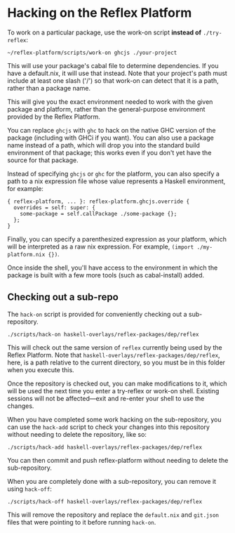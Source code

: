 Hacking on the Reflex Platform
==============================

To work on a particular package, use the work-on script **instead of** `./try-reflex`:

```
~/reflex-platform/scripts/work-on ghcjs ./your-project
```

This will use your package's cabal file to determine dependencies.  If you have a default.nix, it will use that instead.  Note that your project's path must include at least one slash ('/') so that work-on can detect that it is a path, rather than a package name.

This will give you the exact environment needed to work with the given package and platform, rather than the general-purpose environment provided by the Reflex Platform.

You can replace `ghcjs` with `ghc` to hack on the native GHC version of the package (including with GHCi if you want).  You can also use a package name instead of a path, which will drop you into the standard build environment of that package; this works even if you don't yet have the source for that package.

Instead of specifying `ghcjs` or `ghc` for the platform, you can also specify a path to a nix expression file whose value represents a Haskell environment, for example:

```
{ reflex-platform, ... }: reflex-platform.ghcjs.override {
  overrides = self: super: {
    some-package = self.callPackage ./some-package {};
  };
}
```

Finally, you can specify a parenthesized expression as your platform, which will be interpreted as a raw nix expression.  For example, `(import ./my-platform.nix {})`.

Once inside the shell, you'll have access to the environment in which the package is built with a few more tools (such as cabal-install) added.

Checking out a sub-repo
-----------------------

The `hack-on` script is provided for conveniently checking out a sub-repository.

```
./scripts/hack-on haskell-overlays/reflex-packages/dep/reflex
```

This will check out the same version of `reflex` currently being used by the Reflex Platform.  Note that `haskell-overlays/reflex-packages/dep/reflex`, here, is a path relative to the current directory, so you must be in this folder when you execute this.

Once the repository is checked out, you can make modifications to it, which will be used the next time you enter a try-reflex or work-on shell.  Existing sessions will not be affected—exit and re-enter your shell to use the changes.

When you have completed some work hacking on the sub-repository, you can use the `hack-add` script to check your changes into this repository without needing to delete the repository, like so:

```
./scripts/hack-add haskell-overlays/reflex-packages/dep/reflex
```

You can then commit and push reflex-platform without needing to delete the sub-repository.

When you are completely done with a sub-repository, you can remove it using `hack-off`:

```
./scripts/hack-off haskell-overlays/reflex-packages/dep/reflex
```

This will remove the repository and replace the `default.nix` and `git.json` files that were pointing to it before running `hack-on`.
